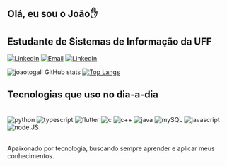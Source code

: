 ## Olá, eu sou o João✋
## Estudante de Sistemas de Informação da UFF
[![LinkedIn](https://img.shields.io/badge/LinkedIn-0077B5?style=for-the-badge&logo=linkedin&logoColor=white
)](https://www.linkedin.com/in/joão-gabriel-mattos-otogali-0a1564205/)
[![Email](https://img.shields.io/badge/Gmail-D14836?style=for-the-badge&logo=gmail&logoColor=white
)](mailto:contatojotogali@gmail.com)
[![LinkedIn](https://img.shields.io/badge/Instagram-E4405F?style=for-the-badge&logo=instagram&logoColor=white
)](https://www.instagram.com/jaotogali/)


![joaotogali GitHub stats](https://github-readme-stats.vercel.app/api?username=joaotogali&show_icons=true&theme=radical)           [![Top Langs](https://github-readme-stats.vercel.app/api/top-langs/?username=joaotogali&layout=)](https://github.com/joaotogali/github-readme-stats)


## Tecnologias que uso no dia-a-dia

<div style="display: inline_block"><br/>
   <img align="center" alt="python" src="https://img.shields.io/badge/Python-14354C?style=for-the-badge&logo=python&logoColor=white" />
   <img align="center" alt="typescript" src="https://img.shields.io/badge/TypeScript-007ACC?style=for-the-badge&logo=typescript&logoColor=white" />
   <img align="center" alt="flutter" src="https://img.shields.io/badge/Flutter-02569B?style=for-the-badge&logo=flutter&logoColor=white" />
   <img align="center" alt="c" src="https://img.shields.io/badge/C-00599C?style=for-the-badge&logo=c&logoColor=white" />
   <img align="center" alt="c++" src="https://img.shields.io/badge/C%2B%2B-00599C?style=for-the-badge&logo=c%2B%2B&logoColor=white" />
   <img align="center" alt="java" src="https://img.shields.io/badge/Java-ED8B00?style=for-the-badge&logo=java&logoColor=white" />
   <img align="center" alt="mySQL" src="https://img.shields.io/badge/MySQL-00000F?style=for-the-badge&logo=mysql&logoColor=white" />
   <img align="center" alt="javascript" src="https://img.shields.io/badge/JavaScript-323330?style=for-the-badge&logo=javascript&logoColor=F7DF1E" />
   <img align="center" alt="node.JS" src="https://img.shields.io/badge/Node.js-43853D?style=for-the-badge&logo=node.js&logoColor=white" />
</div><br/>

   Apaixonado por tecnologia, buscando sempre aprender e aplicar meus conhecimentos.
